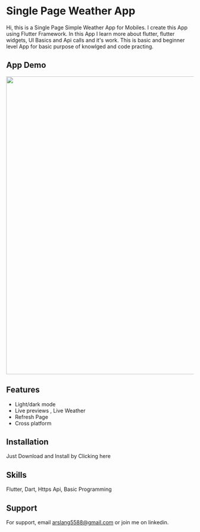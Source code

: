 
# Single Page Weather App

Hi, this is a Single Page Simple Weather App for Mobiles. I create this App using Flutter Framework. In this App I learn more about flutter, flutter widgets, UI Basics and Api calls and it's work. This is basic and beginner level App for basic purpose of knowlged and code practing.


## App Demo

<img align="center"  width="1000" height="800" src="https://github.com/arslanaslam5588/Simple_Weather_App_1/blob/master/assets/WeatherAppGif.gif">

## Features

- Light/dark mode
- Live previews , Live Weather 
- Refresh Page
- Cross platform


## Installation

Just Download and Install by Clicking here

  
## Skills
Flutter, Dart, Https Api, Basic Programming 


## Support

For support, email arslang5588@gmail.com or join me on linkedin.

